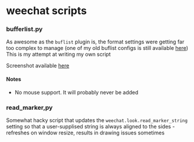 # weechat scripts

### bufferlist.py

As awesome as the `buflist` plugin is, the format settings were getting far too complex to manage (one of my old buflist configs is still available [here](https://github.com/weechat/weechat/wiki/buflist#a-complex-example))  This is my attempt at writing my own script

Screenshot available [here](https://imgur.com/a/suab6pd)

#### Notes
- No mouse support. It will probably never be added

### read_marker,py

Somewhat hacky script that updates the `weechat.look.read_marker_string` setting so that a user-supplised string is always aligned to the sides - refreshes on window resize, results in drawing issues sometimes
